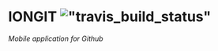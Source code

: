 # IONGIT !["travis_build_status"](https://travis-ci.org/Epsichaos/iongit.svg?branch=master)

*Mobile application for Github*
